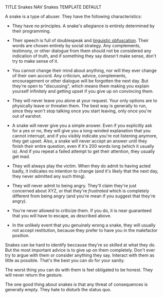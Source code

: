 TITLE Snakes
NAV Snakes
TEMPLATE DEFAULT

A snake is a type of abuser. They have the following characteristics:

* They have no principles. A snake's allegiance is entirely determined by their programming.

* Their speech is full of doublespeak and [linguistic obfuscation](/argument/dirty_tactics#linguistic-obfuscation). Their words are chosen entirely by social strategy. Any complements, testimony, or other dialogue from them should not be considered any indication of truth, and if something they say doesn't make sense, don't try to make sense of it.

* You cannot change their mind about anything, nor will they ever change of their own accord. Any criticism, advice, complements, encouragement or other dialogue will be forgotten the next day. But they're open to "discussing", which means them making you explain yourself infinitely and getting upset if you give up on convincing them.

* They will never leave you alone at your request. Your only options are to physically leave or threaten them. The best way is generally to run, since they won't stop talking once you start leaving, only once you're out of earshot.

* A snake will never give you a simple answer. Even if you explicitly ask for a yes or no, they will give you a long-winded explanation that you cannot interrupt, and if you visibly indicate you're not listening anymore, they get upset. Also, a snake will never accept an answer until they finish their entire question, even if it's 200 words long (which it usually is). And if you repeat a failed attempt to get their attention, they usually get mad.

* They will always play the victim. When they do admit to having acted badly, it indicates no intention to change (and it's likely that the next day, they never admitted any such thing).

* They will never admit to being angry. They'll claim they're just concerned about XYZ, or that they're *frustrated* which is completely different from being angry (and you're mean if you suggest that they're angry).

* You're never allowed to criticize them. If you do, it is near guaranteed that you will have to escape, as described above.

* In the unlikely event that you genuinely wrong a snake, they will usually not accept restitution, because they prefer to have you in the malefactor position.

Snakes can be hard to identify beccause they're so skilled at what they do. But the most important advice is to give up on them completely. Don't ever try to argue with them or consider anything they say. Interact with them as little as possible. That's the best you can do for your sanity.

The worst thing you can do with them is feel obligated to be honest. They will never return the gesture.

The one good thing about snakes is that any threat of consequences is generally empty. They hate to disturb the status quo.
